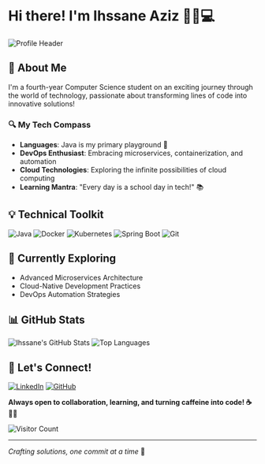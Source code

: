 # Hi there! I'm Ihssane Aziz 👋🏽💻

![Profile Header](https://capsule-render.vercel.app/api?type=waving&color=gradient&customColorList=2&height=200&section=header&text=Ihssane%20Aziz&fontSize=70&animation=fadeIn)

## 🚀 About Me

I'm a fourth-year Computer Science student on an exciting journey through the world of technology, passionate about transforming lines of code into innovative solutions! 

### 🔍 My Tech Compass
- **Languages**: Java is my primary playground 🍵
- **DevOps Enthusiast**: Embracing microservices, containerization, and automation
- **Cloud Technologies**: Exploring the infinite possibilities of cloud computing
- **Learning Mantra**: "Every day is a school day in tech!" 📚

## 💡 Technical Toolkit

![Java](https://img.shields.io/badge/Java-ED8B00?style=for-the-badge&logo=openjdk&logoColor=white)
![Docker](https://img.shields.io/badge/Docker-2CA5E0?style=for-the-badge&logo=docker&logoColor=white)
![Kubernetes](https://img.shields.io/badge/Kubernetes-326CE5?style=for-the-badge&logo=kubernetes&logoColor=white)
![Spring Boot](https://img.shields.io/badge/Spring_Boot-F2F4F9?style=for-the-badge&logo=spring-boot)
![Git](https://img.shields.io/badge/Git-F05033?style=for-the-badge&logo=git&logoColor=white)

## 🌱 Currently Exploring
- Advanced Microservices Architecture
- Cloud-Native Development Practices
- DevOps Automation Strategies

## 📊 GitHub Stats
![Ihssane's GitHub Stats](https://github-readme-stats.vercel.app/api?username=ihssaane&show_icons=true&theme=radical)
![Top Languages](https://github-readme-stats.vercel.app/api/top-langs/?username=ihssaane&layout=compact&theme=radical)

## 🤝 Let's Connect!

[![LinkedIn](https://img.shields.io/badge/LinkedIn-0077B5?style=for-the-badge&logo=linkedin&logoColor=white)](https://www.linkedin.com/in/ihssane-aziz-278326286/)
[![GitHub](https://img.shields.io/badge/GitHub-100000?style=for-the-badge&logo=github&logoColor=white)](https://github.com/ihssaane)

**Always open to collaboration, learning, and turning caffeine into code! ☕️👩‍💻**

![Visitor Count](https://komarev.com/ghpvc/?username=ihssaane&color=blueviolet)

---
*Crafting solutions, one commit at a time* 🚀
